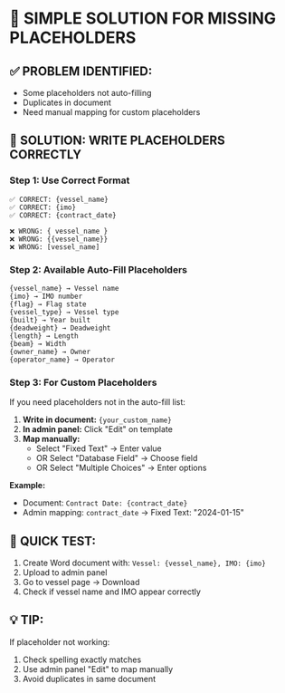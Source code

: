 # 🎯 SIMPLE SOLUTION FOR MISSING PLACEHOLDERS

## ✅ PROBLEM IDENTIFIED:
- Some placeholders not auto-filling
- Duplicates in document
- Need manual mapping for custom placeholders

## 📝 SOLUTION: WRITE PLACEHOLDERS CORRECTLY

### **Step 1: Use Correct Format**
```
✅ CORRECT: {vessel_name}
✅ CORRECT: {imo}
✅ CORRECT: {contract_date}

❌ WRONG: { vessel_name }
❌ WRONG: {{vessel_name}}
❌ WRONG: [vessel_name]
```

### **Step 2: Available Auto-Fill Placeholders**
```
{vessel_name} → Vessel name
{imo} → IMO number  
{flag} → Flag state
{vessel_type} → Vessel type
{built} → Year built
{deadweight} → Deadweight
{length} → Length
{beam} → Width
{owner_name} → Owner
{operator_name} → Operator
```

### **Step 3: For Custom Placeholders**
If you need placeholders not in the auto-fill list:

1. **Write in document:** `{your_custom_name}`
2. **In admin panel:** Click "Edit" on template
3. **Map manually:** 
   - Select "Fixed Text" → Enter value
   - OR Select "Database Field" → Choose field
   - OR Select "Multiple Choices" → Enter options

**Example:**
- Document: `Contract Date: {contract_date}`
- Admin mapping: `contract_date` → Fixed Text: "2024-01-15"

## 🔧 QUICK TEST:

1. Create Word document with: `Vessel: {vessel_name}, IMO: {imo}`
2. Upload to admin panel
3. Go to vessel page → Download
4. Check if vessel name and IMO appear correctly

## 💡 TIP:
If placeholder not working:
1. Check spelling exactly matches
2. Use admin panel "Edit" to map manually
3. Avoid duplicates in same document